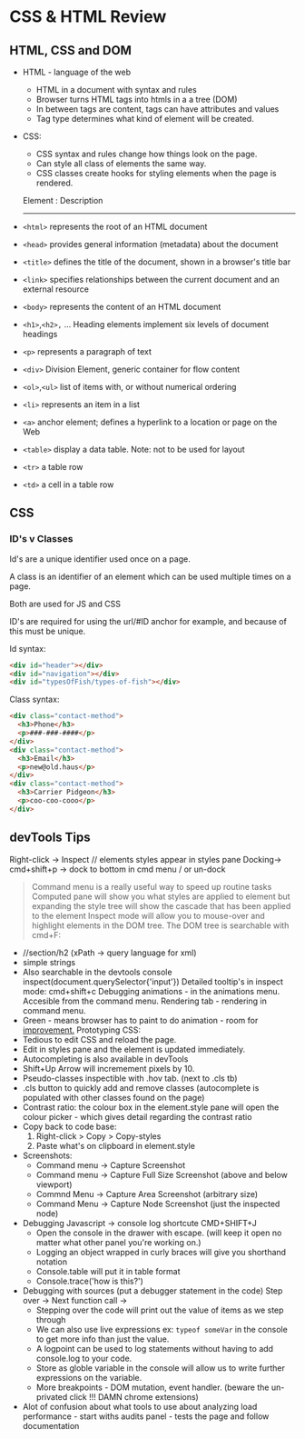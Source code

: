 # CSS & HTML Review

## HTML, CSS and DOM

- HTML - language of the web
  - HTML in a document with syntax and rules
  - Browser turns HTML tags into htmls in a a tree (DOM)
  - In between tags are content, tags can have attributes and values
  - Tag type determines what kind of element will be created.
- CSS:

  - CSS syntax and rules change how things look on the page.
  - Can style all class of elements the same way.
  - CSS classes create hooks for styling elements when the page is rendered.

  Element : Description

  ***

- `<html>` represents the root of an HTML document
- `<head>` provides general information (metadata) about the document
- `<title>` defines the title of the document, shown in a browser's title bar
- `<link>` specifies relationships between the current document and an external resource
- `<body>` represents the content of an HTML document
- `<h1>`,`<h2>,` ... Heading elements implement six levels of document headings
- `<p>` represents a paragraph of text
- `<div>` Division Element, generic container for flow content
- `<ol>`,`<ul>` list of items with, or without numerical ordering
- `<li>` represents an item in a list
- `<a>` anchor element; defines a hyperlink to a location or page on the Web
- `<table>` display a data table. Note: not to be used for layout
- `<tr>` a table row
- `<td>` a cell in a table row

## CSS

### ID's v Classes

Id's are a unique identifier used once on a page.

A class is an identifier of an element which can be used multiple times on a page.

Both are used for JS and CSS

ID's are required for using the url/#ID anchor for example, and because of this must be unique.

Id syntax:

```html
<div id="header"></div>
<div id="navigation"></div>
<div id="typesOfFish/types-of-fish"></div>
```

Class syntax:

```html
<div class="contact-method">
  <h3>Phone</h3>
  <p>###-###-####</p>
</div>
<div class="contact-method">
  <h3>Email</h3>
  <p>new@old.haus</p>
</div>
<div class="contact-method">
  <h3>Carrier Pidgeon</h3>
  <p>coo-coo-cooo</p>
</div>
```

## devTools Tips

Right-click -> Inspect // elements styles appear in styles pane
Docking-> cmd+shift+p -> dock to bottom in cmd menu / or un-dock

> Command menu is a really useful way to speed up routine tasks
> Computed pane will show you what styles are applied to element but expanding the style tree will show the cascade that has been applied to the element
> Inspect mode will allow you to mouse-over and highlight elements in the DOM tree.
> The DOM tree is searchable with cmd+F:

- //section/h2 (xPath -> query language for xml)
- simple strings
- Also searchable in the devtools console inspect(document.querySelector{'input'})
  Detailed tooltip's in inspect mode: cmd+shift+c
  Debugging animations - in the animations menu. Accesible from the command menu.
  Rendering tab - rendering in command menu.
- Green - means browser has to paint to do animation - room for [improvement.](https://www.html5rocks.com/en/tutorials/speed/high-performance-animations/)
  Prototyping CSS:
- Tedious to edit CSS and reload the page.
- Edit in styles pane and the element is updated immediately.
- Autocompleting is also available in devTools
- Shift+Up Arrow will incremement pixels by 10.
- Pseudo-classes inspectible with .hov tab. (next to .cls tb)
- .cls button to quickly add and remove classes (autocomplete is populated with other classes found on the page)
- Contrast ratio: the colour box in the element.style pane will open the colour picker - which gives detail regarding the contrast ratio
- Copy back to code base:
  1. Right-click > Copy > Copy-styles
  2. Paste what's on clipboard in element.style
- Screenshots:
  - Command menu -> Capture Screenshot
  - Command menu -> Capture Full Size Screenshot (above and below viewport)
  - Commnd Menu -> Capture Area Screenshot (arbitrary size)
  - Command Menu -> Capture Node Screenshot (just the inspected node)
- Debugging Javascript -> console log shortcute CMD+SHIFT+J
  - Open the console in the drawer with escape. (will keep it open no matter what other panel you're working on.)
  - Logging an object wrapped in curly braces will give you shorthand notation
  - Console.table will put it in table format
  - Console.trace('how is this?')
- Debugging with sources (put a debugger statement in the code) Step over -> Next function call ->
  - Stepping over the code will print out the value of items as we step through
  - We can also use live expressions ex: `typeof someVar` in the console to get more info than just the value.
  - A logpoint can be used to log statements without having to add console.log to your code.
  - Store as globle variable in the console will allow us to write further expressions on the variable.
  - More breakpoints - DOM mutation, event handler. (beware the un-privated click !!! DAMN chrome extensions)
- Alot of confusion about what tools to use about analyzing load performance - start withs audits panel - tests the page and follow documentation
